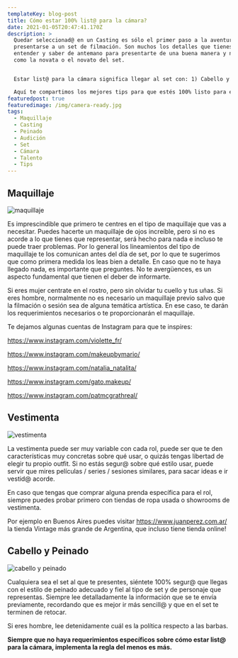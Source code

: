 ```yaml
---
templateKey: blog-post
title: Cómo estar 100% list@ para la cámara?
date: 2021-01-05T20:47:41.170Z
description: >
  Quedar seleccionad@ en un Casting es sólo el primer paso a la aventura que es
  presentarse a un set de filmación. Son muchos los detalles que tienes que
  entender y saber de antemano para presentarte de una buena manera y no quedar
  como la novata o el novato del set.


  Estar list@ para la cámara significa llegar al set con: 1) Cabello y peinado listo, 2) Maquillaje listo, 3) Vestimenta lista. Es pocas palabras, list@ para actuar! 

  Aquí te compartimos los mejores tips para que estés 100% listo para ese día:
featuredpost: true
featuredimage: /img/camera-ready.jpg
tags:
  - Maquillaje
  - Casting
  - Peinado
  - Audición
  - Set
  - Cámara
  - Talento
  - Tips
---
```

## Maquillaje

![maquillaje](/img/maquillaje.jpg)

<!--StartFragment-->

Es imprescindible que primero te centres en el tipo de maquillaje que vas a necesitar. Puedes hacerte un maquillaje de ojos increíble, pero si no es acorde a lo que tienes que representar, será hecho para nada e incluso te puede traer problemas. Por lo general los lineamientos del tipo de maquillaje te los comunican antes del día de set, por lo que te sugerimos que como primera medida los leas bien a detalle. En caso que no te haya llegado nada, es importante que preguntes. No te avergüences, es un aspecto fundamental que tienen el deber de informarte.

Si eres mujer centrate en el rostro, pero sin olvidar tu cuello y tus uñas. Si eres hombre, normalmente no es necesario un maquillaje previo salvo que la filmación o sesión sea de alguna temática artística. En ese caso, te darán los requerimientos necesarios o te proporcionarán el maquillaje.

Te dejamos algunas cuentas de Instagram para que te inspires:

<https://www.instagram.com/violette_fr/>

<https://www.instagram.com/makeupbymario/>

<https://www.instagram.com/natalia_natalita/>

<https://www.instagram.com/gato.makeup/>

<https://www.instagram.com/patmcgrathreal/>

## Vestimenta

![vestimenta](/img/vestimenta.jpg)

<!--StartFragment-->

La vestimenta puede ser muy variable con cada rol, puede ser que te den características muy concretas sobre qué usar, o quizás tengas libertad de elegir tu propio outfit. Si no estás segur@ sobre qué estilo usar, puede servir que mires películas / series / sesiones similares, para sacar ideas e ir vestid@ acorde.

En caso que tengas que comprar alguna prenda específica para el rol, siempre puedes probar primero con tiendas de ropa usada o showrooms de vestimenta.

Por ejemplo en Buenos Aires puedes visitar <https://www.juanperez.com.ar/> la tienda Vintage más grande de Argentina, que incluso tiene tienda online!

## Cabello y Peinado

![cabello y peinado](/img/peinado.jpg)

<!--StartFragment-->

Cualquiera sea el set al que te presentes, siéntete 100% segur@ que llegas con el estilo de peinado adecuado y fiel al tipo de set y de personaje que representas. Siempre lee detalladamente la información que se te envía previamente, recordando que es mejor ir más sencill@ y que en el set te terminen de retocar.

Si eres hombre, lee detenidamente cuál es la política respecto a las barbas.

**Siempre que no haya requerimientos específicos sobre cómo estar list@ para la cámara, implementa la regla del menos es más.**

<!--EndFragment-->

<!--EndFragment-->